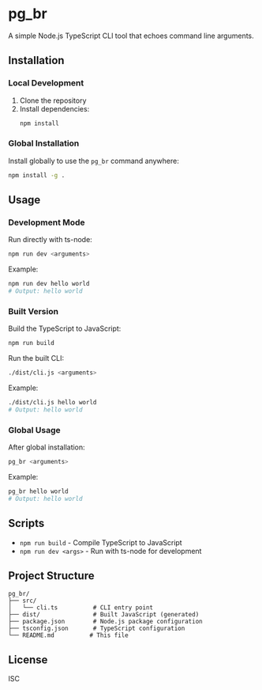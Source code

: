 # pg_br

A simple Node.js TypeScript CLI tool that echoes command line arguments.

## Installation

### Local Development

1. Clone the repository
2. Install dependencies:
   ```bash
   npm install
   ```

### Global Installation

Install globally to use the `pg_br` command anywhere:

```bash
npm install -g .
```

## Usage

### Development Mode

Run directly with ts-node:

```bash
npm run dev <arguments>
```

Example:
```bash
npm run dev hello world
# Output: hello world
```

### Built Version

Build the TypeScript to JavaScript:

```bash
npm run build
```

Run the built CLI:

```bash
./dist/cli.js <arguments>
```

Example:
```bash
./dist/cli.js hello world
# Output: hello world
```

### Global Usage

After global installation:

```bash
pg_br <arguments>
```

Example:
```bash
pg_br hello world
# Output: hello world
```

## Scripts

- `npm run build` - Compile TypeScript to JavaScript
- `npm run dev <args>` - Run with ts-node for development

## Project Structure

```
pg_br/
├── src/
│   └── cli.ts          # CLI entry point
├── dist/               # Built JavaScript (generated)
├── package.json        # Node.js package configuration
├── tsconfig.json       # TypeScript configuration
└── README.md          # This file
```

## License

ISC